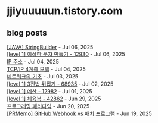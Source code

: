 # jjiyuuuuun.tistory.com
## blog posts
[[JAVA] StringBuilder](https://jjiyuuuuun.tistory.com/109) - Jul 06, 2025<br>
[[level 1] 이상한 문자 만들기 - 12930](https://jjiyuuuuun.tistory.com/108) - Jul 06, 2025<br>
[IP 주소](https://jjiyuuuuun.tistory.com/107) - Jul 04, 2025<br>
[TCP/IP 4계층 모델](https://jjiyuuuuun.tistory.com/106) - Jul 04, 2025<br>
[네트워크의 기초](https://jjiyuuuuun.tistory.com/105) - Jul 03, 2025<br>
[[level 1] 3진법 뒤집기 - 68935](https://jjiyuuuuun.tistory.com/104) - Jul 02, 2025<br>
[[level 1] 예산 - 12982](https://jjiyuuuuun.tistory.com/103) - Jul 01, 2025<br>
[[level 1] 체육복 - 42862](https://jjiyuuuuun.tistory.com/102) - Jun 29, 2025<br>
[프로그래밍 패러다임](https://jjiyuuuuun.tistory.com/101) - Jun 20, 2025<br>
[[PRMemo] GitHub Webhook vs 배치 프로그램](https://jjiyuuuuun.tistory.com/100) - Jun 19, 2025<br>
